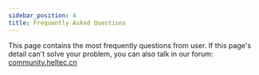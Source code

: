 ```yaml
---
sidebar_position: 4
title: Frequently Asked Questions
---
```



This page contains the most frequently questions from user. If this page's detail can't solve your problem, you can also talk in our forum: [community.heltec.cn](http://community.heltec.cn/)
